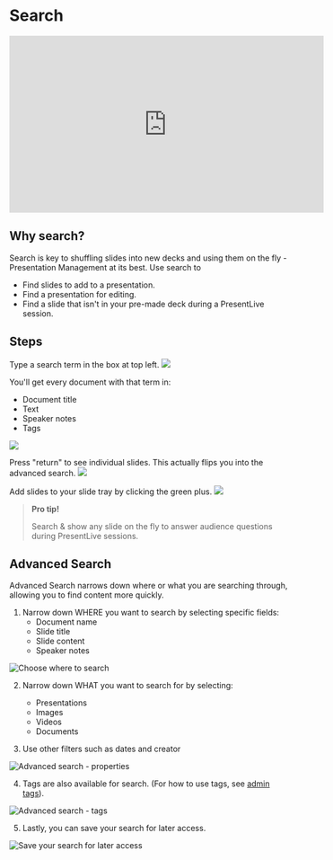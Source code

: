 # Search 

<div class="player">
<iframe width="560" height="315" src="https://www.youtube-nocookie.com/embed/pvlJtZQjAYo" title="YouTube video player" frameborder="0" allow="accelerometer; autoplay; clipboard-write; encrypted-media; gyroscope; picture-in-picture" allowfullscreen></iframe>
</div>

## Why search?

Search is key to shuffling slides into new decks and using them on the fly - Presentation Management at its best. Use search to

* Find slides to add to a presentation.
* Find a presentation for editing. 
* Find a slide that isn't in your pre-made deck during a PresentLive session. 

## Steps 
Type a search term in the box at top left. 
<img src="img/search-search.png">

You'll get every document with that term in: 
* Document title
* Text 
* Speaker notes
* Tags

<img src="img/search-searchsample.png">

Press "return" to see individual slides. This actually flips you into the advanced search. 
<img src="img/search-seeslides.png">

Add slides to your slide tray by clicking the green plus. 
<img src="img/search-addslides.png">

> **Pro tip!** 
>
> Search & show any slide on the fly to answer audience questions during PresentLive sessions.

## Advanced Search 

Advanced Search narrows down where or what you are searching through, allowing you to find content more quickly. 

1. Narrow down WHERE you want to search by selecting specific fields: 
	* Document name
	* Slide title
	* Slide content
	* Speaker notes

![Choose where to search](img/search-advanced-where.png)

2. Narrow down WHAT you want to search for by selecting: 
	* Presentations
	* Images
	* Videos
	* Documents
	
3. Use other filters such as dates and creator

![Advanced search - properties](img/search-advanced-properties.png)

4. Tags are also available for search. (For how to use tags, see [admin tags](admin-tags.md)).

![Advanced search - tags](img/search-advanced-tags.png)

5. Lastly, you can save your search for later access. 

![Save your search for later access](img/search-saved-search.png)
